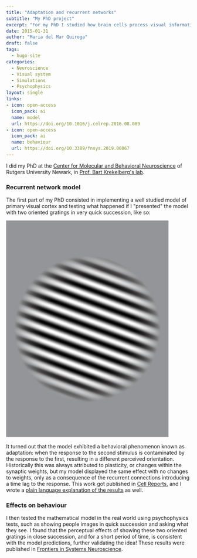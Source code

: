 ```yaml
---
title: "Adaptation and recurrent networks"
subtitle: "My PhD project"
excerpt: "For my PhD I studied how brain cells process visual information. More specifically, how the way our brain cells are densely connected to each other can generate perceptual changes known as adaptation."
date: 2015-01-31
author: "Maria del Mar Quiroga"
draft: false
tags:
  - hugo-site
categories:
  - Neuroscience
  - Visual system
  - Simulations
  - Psychophysics
layout: single
links:
- icon: open-access
  icon_pack: ai 
  name: model
  url: https://doi.org/10.1016/j.celrep.2016.08.089
- icon: open-access
  icon_pack: ai
  name: behaviour
  url: https://doi.org/10.3389/fnsys.2019.00067
---
```


I did my PhD at the [Center for Molecular and Behavioral Neuroscience](https://cmbn.rutgers.edu/) of Rutgers University Newark, in [Prof. Bart Krekelberg's lab](https://www.vision.rutgers.edu/).

### Recurrent network model

The first part of my PhD consisted in implementing a well studied model of primary visual cortex and testing what happened if I "presented" the model with two oriented gratings in very quick succession, like so:

![Gratings](featured-gratings.gif)

It turned out that the model exhibited a behavioral phenomenon known as adaptation: when the response to the second stimulus is contaminated by the response to the first, resulting in a different perceived orientation. Historically this was always attributed to plasticity, or changes within the synaptic weights, but my model displayed the same effect with no changes to weights, only as a consequence of the recurrent connections introducing a time lag to the response. This work got published in [Cell Reports](https://doi.org/10.1016/j.celrep.2016.08.089), and I wrote a [plain language explanation of the results](https://www.cibf.edu.au/plasticity-is-not-the-only-way-the-brain-adapts) as well.

### Effects on behaviour

I then tested the mathematical model in the real world using psychophysics tests, such as showing people images in quick succession and asking what they see. I found that the perceptual effects of showing these two oriented gratings in close succession, and for a short period of time, is consistent with the model predictions, further validating the idea! These results were published in [Frontiers in Systems Neuroscience](https://www.frontiersin.org/articles/10.3389/fnsys.2019.00067/full).
